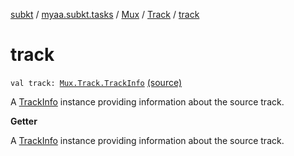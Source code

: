 [subkt](../../../index.md) / [myaa.subkt.tasks](../../index.md) / [Mux](../index.md) / [Track](index.md) / [track](./track.md)

# track

`val track: `[`Mux.Track.TrackInfo`](-track-info/index.md) [(source)](https://github.com/Myaamori/SubKt/blob/0.1.11/src/main/kotlin/myaa/subkt/tasks/muxtask.kt#L186)

A [TrackInfo](-track-info/index.md) instance providing information about the source track.

**Getter**

A [TrackInfo](-track-info/index.md) instance providing information about the source track.

